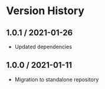 # Version History

## 1.0.1 / 2021-01-26

- Updated dependencies

## 1.0.0 / 2021-01-11

- Migration to standalone repository